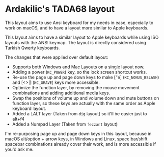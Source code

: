# Ardakilic's TADA68 layout

This layout aims to use Ansi keyboard for my needs in ease, especially to work on macOS, and to have a layout more similar to Apple keyboards.

This layout aims to have a similar layout to Apple keyboards while using ISO layouts with the ANSI keymap. The layout is directly considered using Turkish Qwerty keyboards.

The changes that were applied over default layout:

* Supports both Windows and Mac Layouts on a single layout now.
* Adding a power (`KC_POWER`) key, so the lock screen shortcut works.
* Re-use the page up and page down keys to make ["é] (`KC_NONUS_BSLASH`) and [<>|] (`KC_GRAVE`) keys more accessible.
* Optimize the function layer, by removing the mouse movement combinations and adding additional media keys.
* Swap the positions of volume up and volume down and mute buttons on function layer, so these keys are actually with the same order as Apple keyboard layout.
* Added a LALT layer (Taken from `dig` layout) so it'll be easier just to alt+f4
* Added a Numpad Layer (Taken from `fezzant` layout)

I'm re-purposing page up and page down keys in this layout, because in macOS alt/option + arrow keys, in Windows and Linux, space bar/shift spacebar combinations already cover their work, and is more accessible if you'd ask me.